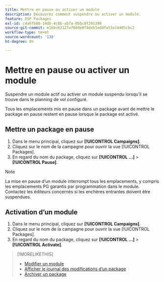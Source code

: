 ```yaml
---
title: Mettre en pause ou activer un module
description: Découvrez comment suspendre ou activer un module.
feature: DSP Packages
exl-id: c4a6fb08-14db-4c8b-ab7a-0bbc0f201390
source-git-commit: e16bc62127a708de8f4deb1eddfa53a14405cbc2
workflow-type: tm+mt
source-wordcount: '138'
ht-degree: 0%

---
```


# Mettre en pause ou activer un module

Suspendre un module actif ou activer un module suspendu lorsqu’il se trouve dans le planning de vol configuré.

Tous les emplacements mis en pause dans un package avant de mettre le package en pause restent en pause lorsque le package est activé.

## Mettre un package en pause

1. Dans le menu principal, cliquez sur **[!UICONTROL Campaigns]**.
1. Cliquez sur le nom de la campagne pour ouvrir la vue [!UICONTROL Packages].
1. En regard du nom du package, cliquez sur **[!UICONTROL ...]** > **[!UICONTROL Pause]**.

>[!NOTE]
>
>La mise en pause d’un module interrompt tous les emplacements, y compris les emplacements PG garantis par programmation dans le module. Contactez les éditeurs concernés si les enchères entrantes doivent être suspendues.

## Activation d’un module

1. Dans le menu principal, cliquez sur **[!UICONTROL Campaigns]**.
1. Cliquez sur le nom de la campagne pour ouvrir la vue [!UICONTROL Packages].
1. En regard du nom du package, cliquez sur **[!UICONTROL ...]** > **[!UICONTROL Activate]**.

>[!MORELIKETHIS]
>
>* [Modifier un module](package-edit.md)
>* [Afficher le journal des modifications d’un package](package-change-log.md)
>* [Archiver un package](package-archive-unarchive.md)
